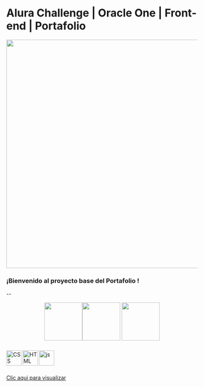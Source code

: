 # Alura Challenge | Oracle One | Front-end | Portafolio

<p align="center" >
     <img width="600" heigth="600" src="https://i.postimg.cc/0jZynYfF/Captura-de-Pantalla-2022-06-24-a-la-s-10-13-15-a-m.png">
</p>


### ¡Bienvenido al proyecto base del Portafolio ! 
--
<p align="center"> 
   <img width="100" heigth="100" src="https://i.postimg.cc/SN5S5cF2/cms-files-10224-1644515319-BADGE-2.png"><img width="100" heigth="100" src="https://i.postimg.cc/Pfw2YjXg/cms-files-10224-1644516322badge.png"> <img width="100" heigth="100" src="https://i.postimg.cc/7LPTPghH/cms-files-10224-1645571154-Insignia-3.png">  
</p>


###

<img align='left' alt='CSS' width='40px' src='https://cdn-icons-png.flaticon.com/512/331/331383.png'/> <img align='left' alt='HTML' width='40px' src="https://cdn-icons-png.flaticon.com/512/331/331395.png"/><img width='40px' alt="js" src="https://cdn-icons-png.flaticon.com/512/5968/5968292.png"/>

 ###
  [Clic aqui para visualizar](https://cesarg-24.github.io/portfolio_Alura/)
 


